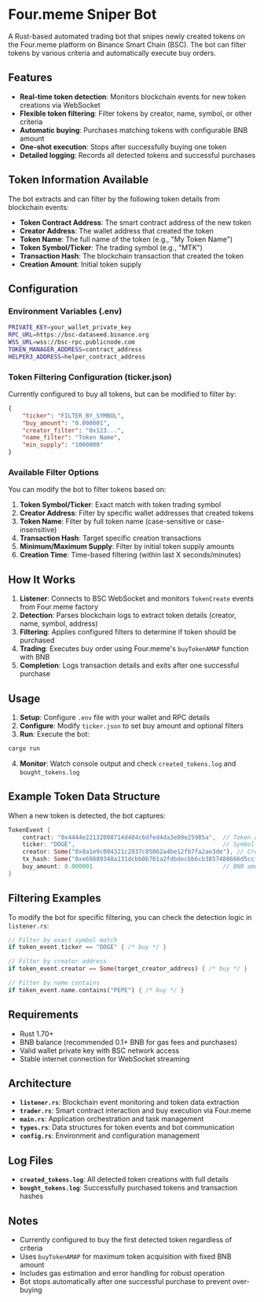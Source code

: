 # Four.meme Sniper Bot

A Rust-based automated trading bot that snipes newly created tokens on the Four.meme platform on Binance Smart Chain (BSC). The bot can filter tokens by various criteria and automatically execute buy orders.

## Features

- **Real-time token detection**: Monitors blockchain events for new token creations via WebSocket
- **Flexible token filtering**: Filter tokens by creator, name, symbol, or other criteria
- **Automatic buying**: Purchases matching tokens with configurable BNB amount
- **One-shot execution**: Stops after successfully buying one token
- **Detailed logging**: Records all detected tokens and successful purchases

## Token Information Available

The bot extracts and can filter by the following token details from blockchain events:

- **Token Contract Address**: The smart contract address of the new token
- **Creator Address**: The wallet address that created the token
- **Token Name**: The full name of the token (e.g., "My Token Name")
- **Token Symbol/Ticker**: The trading symbol (e.g., "MTK")
- **Transaction Hash**: The blockchain transaction that created the token
- **Creation Amount**: Initial token supply

## Configuration

### Environment Variables (.env)
```bash
PRIVATE_KEY=your_wallet_private_key
RPC_URL=https://bsc-dataseed.binance.org
WSS_URL=wss://bsc-rpc.publicnode.com
TOKEN_MANAGER_ADDRESS=contract_address
HELPER3_ADDRESS=helper_contract_address
```

### Token Filtering Configuration (ticker.json)
Currently configured to buy all tokens, but can be modified to filter by:

```json
{
    "ticker": "FILTER_BY_SYMBOL",
    "buy_amount": "0.000001",
    "creator_filter": "0x123...", 
    "name_filter": "Token Name",
    "min_supply": "1000000"
}
```

### Available Filter Options

You can modify the bot to filter tokens based on:

1. **Token Symbol/Ticker**: Exact match with token trading symbol
2. **Creator Address**: Filter by specific wallet addresses that created tokens
3. **Token Name**: Filter by full token name (case-sensitive or case-insensitive)
4. **Transaction Hash**: Target specific creation transactions
5. **Minimum/Maximum Supply**: Filter by initial token supply amounts
6. **Creation Time**: Time-based filtering (within last X seconds/minutes)

## How It Works

1. **Listener**: Connects to BSC WebSocket and monitors `TokenCreate` events from Four.meme factory
2. **Detection**: Parses blockchain logs to extract token details (creator, name, symbol, address)
3. **Filtering**: Applies configured filters to determine if token should be purchased
4. **Trading**: Executes buy order using Four.meme's `buyTokenAMAP` function with BNB
5. **Completion**: Logs transaction details and exits after one successful purchase

## Usage

1. **Setup**: Configure `.env` file with your wallet and RPC details
2. **Configure**: Modify `ticker.json` to set buy amount and optional filters
3. **Run**: Execute the bot:
```bash
cargo run
```

4. **Monitor**: Watch console output and check `created_tokens.log` and `bought_tokens.log`

## Example Token Data Structure

When a new token is detected, the bot captures:
```rust
TokenEvent {
    contract: "0x4444e22132008714d484c6dfed4da3e09e25985a",  // Token address
    ticker: "DOGE",                                          // Symbol
    creator: Some("0x8a1e9c004321c2937c85062a4be12fb7fa2ae3de"), // Creator
    tx_hash: Some("0xe69809348a131dcbb0b701a2fdbdecbb6cb3857488666d5ccf51ea22b4ecdc86"),
    buy_amount: 0.000001                                     // BNB amount to spend
}
```

## Filtering Examples

To modify the bot for specific filtering, you can check the detection logic in `listener.rs`:

```rust
// Filter by exact symbol match
if token_event.ticker == "DOGE" { /* buy */ }

// Filter by creator address
if token_event.creator == Some(target_creator_address) { /* buy */ }

// Filter by name contains
if token_event.name.contains("PEPE") { /* buy */ }
```

## Requirements

- Rust 1.70+
- BNB balance (recommended 0.1+ BNB for gas fees and purchases)
- Valid wallet private key with BSC network access
- Stable internet connection for WebSocket streaming

## Architecture

- **`listener.rs`**: Blockchain event monitoring and token data extraction
- **`trader.rs`**: Smart contract interaction and buy execution via Four.meme
- **`main.rs`**: Application orchestration and task management
- **`types.rs`**: Data structures for token events and bot communication
- **`config.rs`**: Environment and configuration management

## Log Files

- **`created_tokens.log`**: All detected token creations with full details
- **`bought_tokens.log`**: Successfully purchased tokens and transaction hashes

## Notes

- Currently configured to buy the first detected token regardless of criteria
- Uses `buyTokenAMAP` for maximum token acquisition with fixed BNB amount
- Includes gas estimation and error handling for robust operation
- Bot stops automatically after one successful purchase to prevent over-buying